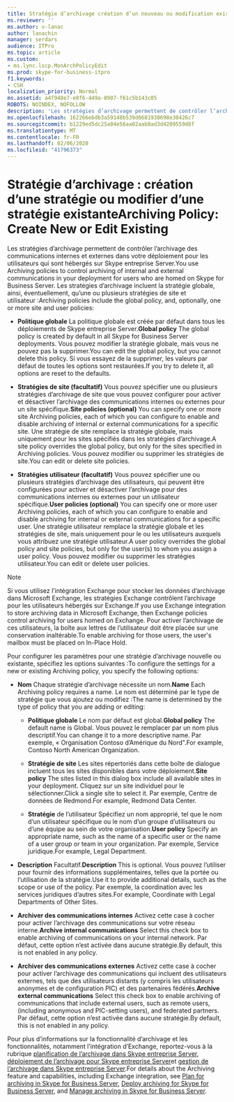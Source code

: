 ```yaml
---
title: Stratégie d’archivage création d’un nouveau ou modification existant
ms.reviewer: ''
ms.author: v-lanac
author: lanachin
manager: serdars
audience: ITPro
ms.topic: article
ms.custom:
- ms.lync.lscp.MonArchPolicyEdit
ms.prod: skype-for-business-itpro
f1.keywords:
- CSH
localization_priority: Normal
ms.assetid: a4f948e7-e8f6-449a-8907-f61c5b143c05
ROBOTS: NOINDEX, NOFOLLOW
description: 'Les stratégies d’archivage permettent de contrôler l’archivage des communications internes et externes dans votre déploiement pour les utilisateurs qui sont hébergés sur Skype entreprise Server. Les stratégies d’archivage incluent la stratégie globale, ainsi, éventuellement, qu’une ou plusieurs stratégies de site et utilisateur :'
ms.openlocfilehash: 162266ebdb3a59148b539d6681930698e30426c7
ms.sourcegitcommit: b1229ed5dc25a04e56aa02aab8ad3d4209559d8f
ms.translationtype: MT
ms.contentlocale: fr-FR
ms.lasthandoff: 02/06/2020
ms.locfileid: "41796373"
---
```

# <a name="archiving-policy-create-new-or-edit-existing"></a><span data-ttu-id="b1cc0-104">Stratégie d’archivage : création d’une stratégie ou modifier d’une stratégie existante</span><span class="sxs-lookup"><span data-stu-id="b1cc0-104">Archiving Policy: Create New or Edit Existing</span></span>
 
<span data-ttu-id="b1cc0-105">Les stratégies d’archivage permettent de contrôler l’archivage des communications internes et externes dans votre déploiement pour les utilisateurs qui sont hébergés sur Skype entreprise Server.</span><span class="sxs-lookup"><span data-stu-id="b1cc0-105">You use Archiving policies to control archiving of internal and external communications in your deployment for users who are homed on Skype for Business Server.</span></span> <span data-ttu-id="b1cc0-106">Les stratégies d’archivage incluent la stratégie globale, ainsi, éventuellement, qu’une ou plusieurs stratégies de site et utilisateur :</span><span class="sxs-lookup"><span data-stu-id="b1cc0-106">Archiving policies include the global policy, and, optionally, one or more site and user policies:</span></span>
  
- <span data-ttu-id="b1cc0-107">**Politique globale** La politique globale est créée par défaut dans tous les déploiements de Skype entreprise Server.</span><span class="sxs-lookup"><span data-stu-id="b1cc0-107">**Global policy** The global policy is created by default in all Skype for Business Server deployments.</span></span> <span data-ttu-id="b1cc0-108">Vous pouvez modifier la stratégie globale, mais vous ne pouvez pas la supprimer.</span><span class="sxs-lookup"><span data-stu-id="b1cc0-108">You can edit the global policy, but you cannot delete this policy.</span></span> <span data-ttu-id="b1cc0-109">Si vous essayez de la supprimer, les valeurs par défaut de toutes les options sont restaurées.</span><span class="sxs-lookup"><span data-stu-id="b1cc0-109">If you try to delete it, all options are reset to the defaults.</span></span>
    
- <span data-ttu-id="b1cc0-110">**Stratégies de site (facultatif)** Vous pouvez spécifier une ou plusieurs stratégies d’archivage de site que vous pouvez configurer pour activer et désactiver l’archivage des communications internes ou externes pour un site spécifique.</span><span class="sxs-lookup"><span data-stu-id="b1cc0-110">**Site policies (optional)** You can specify one or more site Archiving policies, each of which you can configure to enable and disable archiving of internal or external communications for a specific site.</span></span> <span data-ttu-id="b1cc0-111">Une stratégie de site remplace la stratégie globale, mais uniquement pour les sites spécifiés dans les stratégies d’archivage.</span><span class="sxs-lookup"><span data-stu-id="b1cc0-111">A site policy overrides the global policy, but only for the sites specified in Archiving policies.</span></span> <span data-ttu-id="b1cc0-112">Vous pouvez modifier ou supprimer les stratégies de site.</span><span class="sxs-lookup"><span data-stu-id="b1cc0-112">You can edit or delete site policies.</span></span>
    
- <span data-ttu-id="b1cc0-113">**Stratégies utilisateur (facultatif)** Vous pouvez spécifier une ou plusieurs stratégies d’archivage des utilisateurs, qui peuvent être configurées pour activer et désactiver l’archivage pour des communications internes ou externes pour un utilisateur spécifique.</span><span class="sxs-lookup"><span data-stu-id="b1cc0-113">**User policies (optional)** You can specify one or more user Archiving policies, each of which you can configure to enable and disable archiving for internal or external communications for a specific user.</span></span> <span data-ttu-id="b1cc0-114">Une stratégie utilisateur remplace la stratégie globale et les stratégies de site, mais uniquement pour le ou les utilisateurs auxquels vous attribuez une stratégie utilisateur.</span><span class="sxs-lookup"><span data-stu-id="b1cc0-114">A user policy overrides the global policy and site policies, but only for the user(s) to whom you assign a user policy.</span></span> <span data-ttu-id="b1cc0-115">Vous pouvez modifier ou supprimer les stratégies utilisateur.</span><span class="sxs-lookup"><span data-stu-id="b1cc0-115">You can edit or delete user policies.</span></span>
    
> [!NOTE]
> <span data-ttu-id="b1cc0-116">Si vous utilisez l’intégration Exchange pour stocker les données d’archivage dans Microsoft Exchange, les stratégies Exchange contrôlent l’archivage pour les utilisateurs hébergés sur Exchange.</span><span class="sxs-lookup"><span data-stu-id="b1cc0-116">If you use Exchange integration to store archiving data in Microsoft Exchange, then Exchange policies control archiving for users homed on Exchange.</span></span> <span data-ttu-id="b1cc0-117">Pour activer l’archivage de ces utilisateurs, la boîte aux lettres de l’utilisateur doit être placée sur une conservation inaltérable.</span><span class="sxs-lookup"><span data-stu-id="b1cc0-117">To enable archiving for those users, the user's mailbox must be placed on In-Place Hold.</span></span> 
  
<span data-ttu-id="b1cc0-118">Pour configurer les paramètres pour une stratégie d’archivage nouvelle ou existante, spécifiez les options suivantes :</span><span class="sxs-lookup"><span data-stu-id="b1cc0-118">To configure the settings for a new or existing Archiving policy, you specify the following options:</span></span>
- <span data-ttu-id="b1cc0-119">**Nom** Chaque stratégie d’archivage nécessite un nom.</span><span class="sxs-lookup"><span data-stu-id="b1cc0-119">**Name** Each Archiving policy requires a name.</span></span> <span data-ttu-id="b1cc0-120">Le nom est déterminé par le type de stratégie que vous ajoutez ou modifiez :</span><span class="sxs-lookup"><span data-stu-id="b1cc0-120">The name is determined by the type of policy that you are adding or editing:</span></span>
    
  - <span data-ttu-id="b1cc0-121">**Politique globale** Le nom par défaut est global.</span><span class="sxs-lookup"><span data-stu-id="b1cc0-121">**Global policy** The default name is Global.</span></span> <span data-ttu-id="b1cc0-122">Vous pouvez le remplacer par un nom plus descriptif.</span><span class="sxs-lookup"><span data-stu-id="b1cc0-122">You can change it to a more descriptive name.</span></span> <span data-ttu-id="b1cc0-123">Par exemple, « Organisation Contoso d’Amérique du Nord".</span><span class="sxs-lookup"><span data-stu-id="b1cc0-123">For example, Contoso North American Organization.</span></span>
    
  - <span data-ttu-id="b1cc0-124">**Stratégie de site** Les sites répertoriés dans cette boîte de dialogue incluent tous les sites disponibles dans votre déploiement.</span><span class="sxs-lookup"><span data-stu-id="b1cc0-124">**Site policy** The sites listed in this dialog box include all available sites in your deployment.</span></span> <span data-ttu-id="b1cc0-125">Cliquez sur un site individuel pour le sélectionner.</span><span class="sxs-lookup"><span data-stu-id="b1cc0-125">Click a single site to select it.</span></span> <span data-ttu-id="b1cc0-126">Par exemple, Centre de données de Redmond.</span><span class="sxs-lookup"><span data-stu-id="b1cc0-126">For example, Redmond Data Center.</span></span>
    
  - <span data-ttu-id="b1cc0-127">**Stratégie** de l’utilisateur Spécifiez un nom approprié, tel que le nom d’un utilisateur spécifique ou le nom d’un groupe d’utilisateurs ou d’une équipe au sein de votre organisation.</span><span class="sxs-lookup"><span data-stu-id="b1cc0-127">**User policy** Specify an appropriate name, such as the name of a specific user or the name of a user group or team in your organization.</span></span> <span data-ttu-id="b1cc0-128">Par exemple, Service juridique.</span><span class="sxs-lookup"><span data-stu-id="b1cc0-128">For example, Legal Department.</span></span>
    
- <span data-ttu-id="b1cc0-129">**Description** Facultatif.</span><span class="sxs-lookup"><span data-stu-id="b1cc0-129">**Description** This is optional.</span></span> <span data-ttu-id="b1cc0-130">Vous pouvez l’utiliser pour fournir des informations supplémentaires, telles que la portée ou l’utilisation de la stratégie.</span><span class="sxs-lookup"><span data-stu-id="b1cc0-130">Use it to provide additional details, such as the scope or use of the policy.</span></span> <span data-ttu-id="b1cc0-131">Par exemple, la coordination avec les services juridiques d’autres sites.</span><span class="sxs-lookup"><span data-stu-id="b1cc0-131">For example, Coordinate with Legal Departments of Other Sites.</span></span>
    
- <span data-ttu-id="b1cc0-132">**Archiver des communications internes** Activez cette case à cocher pour activer l’archivage des communications sur votre réseau interne.</span><span class="sxs-lookup"><span data-stu-id="b1cc0-132">**Archive internal communications** Select this check box to enable archiving of communications on your internal network.</span></span> <span data-ttu-id="b1cc0-133">Par défaut, cette option n’est activée dans aucune stratégie.</span><span class="sxs-lookup"><span data-stu-id="b1cc0-133">By default, this is not enabled in any policy.</span></span>
    
- <span data-ttu-id="b1cc0-134">**Archiver des communications externes** Activez cette case à cocher pour activer l’archivage des communications qui incluent des utilisateurs externes, tels que des utilisateurs distants (y compris les utilisateurs anonymes et de configuration PIC) et des partenaires fédérés.</span><span class="sxs-lookup"><span data-stu-id="b1cc0-134">**Archive external communications** Select this check box to enable archiving of communications that include external users, such as remote users, (including anonymous and PIC-setting users), and federated partners.</span></span> <span data-ttu-id="b1cc0-135">Par défaut, cette option n’est activée dans aucune stratégie.</span><span class="sxs-lookup"><span data-stu-id="b1cc0-135">By default, this is not enabled in any policy.</span></span>
    
<span data-ttu-id="b1cc0-136">Pour plus d’informations sur la fonctionnalité d’archivage et les fonctionnalités, notamment l’intégration d’Exchange, reportez-vous à la rubrique [planification de l’archivage dans Skype entreprise Server](../../../plan-your-deployment/archiving/archiving.md), [déploiement de l’archivage pour Skype entreprise Server](../../../deploy/deploy-archiving/deploy-archiving.md)et [gestion de l’archivage dans Skype entreprise Server](../../../manage/archiving/archiving.md).</span><span class="sxs-lookup"><span data-stu-id="b1cc0-136">For details about the Archiving feature and capabilities, including Exchange integration, see [Plan for archiving in Skype for Business Server](../../../plan-your-deployment/archiving/archiving.md), [Deploy archiving for Skype for Business Server](../../../deploy/deploy-archiving/deploy-archiving.md), and [Manage archiving in Skype for Business Server](../../../manage/archiving/archiving.md).</span></span>

